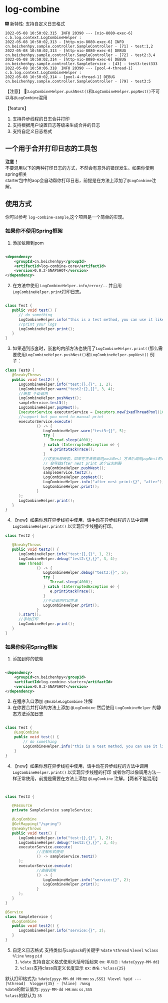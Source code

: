 # log-combine

🎆 新特性: 支持自定义日志格式

```text
2022-05-08 10:50:02.315  INFO 20390 --- [nio-8080-exec-6] c.b.log.context.LogCombineHelper : 
2022-05-08 10:50:02,313 - [http-nio-8080-exec-6] INFO cn.beichenhpy.sample.controller.SampleController - [71] - test:1,2
2022-05-08 10:50:02,313 - [http-nio-8080-exec-6] DEBUG cn.beichenhpy.sample.controller.SampleController - [72] - test2:3,4
2022-05-08 10:50:02,314 - [http-nio-8080-exec-6] DEBUG cn.beichenhpy.sample.controller.SampleService - [43] - test3:test333
2022-05-08 10:50:06.318  INFO 20390 --- [pool-4-thread-1] c.b.log.context.LogCombineHelper : 
2022-05-08 10:50:02,314 - [pool-4-thread-1] DEBUG cn.beichenhpy.sample.controller.SampleController - [79] - test3:5
```
【注意】 📢:`LogCombineHelper.pushNest()`和`LogCombineHelper.popNest()`不可以与`@LogCombine`混用

【feature】

1. 支持异步线程的日志合并打印
2. 支持根据用户设置日志等级来生成合并的日志
3. 支持自定义日志格式

## 一个用于合并打印日志的工具包

**注意！**  
不要混用以下的两种打印日志的方式，不然会有意外的错误发生。如果你使用spring相关  
starter包中的aop会自动帮你打印日志，前提是在方法上添加了`@LogConbime`注解。

## 使用方式

你可以参考 `log-combine-sample`,这个项目是一个简单的实现。

### 如果你不使用Spring框架

1. 添加依赖到pom

```xml

<dependency>
    <groupId>cn.beichenhpy</groupId>
    <artifactId>log-combine-core</artifactId>
    <version>0.0.2-SNAPSHOT</version>
</dependency>
```

2. 在方法中使用 `LogCombineHelper.info/error/..` 并且用 `LogCombineHelper.print`打印日志。

```java

class Test {
   public void test() {
      // do something
      LogCombineHelper.info("this is a test method, you can use it like {}", "logback");
      //print your logs
      LogCombineHelper.print();
   }
}

```

3. 如果遇到嵌套时，嵌套的内部方法也使用了`LogCombineHelper.print()`那么需要使用`LogCombineHelper.pushNest()`和`LogCombineHelper.popNest()`
   例子：

```java
class Test0 {
   @SneakyThrows
   public void test2() {
      LogCombineHelper.info("test:{},{}", 1, 2);
      LogCombineHelper.warn("test2:{},{}", 3, 4);
      //嵌套 手动调用
      LogCombineHelper.pushNest();
      sampleService.test3();
      LogCombineHelper.popNest();
      ExecutorService executorService = Executors.newFixedThreadPool(10);
      //support but you need to manual print
      executorService.execute(
              () -> {
                 LogCombineHelper.warn("test3:{}", 5);
                 try {
                    Thread.sleep(4000);
                 } catch (InterruptedException e) {
                    e.printStackTrace();
                 }
                 //这里出现嵌套，如果在方法前调用pushNest 方法后调用popNest的话，
                 // 会导致after nest print 这个日志割裂
                 LogCombineHelper.pushNest();
                 sampleService.test3();
                 LogCombineHelper.popNest();
                 LogCombineHelper.info("after nest print:{}", "after");
                 LogCombineHelper.print();
              }
      );
      LogCombineHelper.print();
   }
}
```

4. 【new】如果你想在异步线程中使用，请手动在异步线程的方法中调用 `LogCombineHelper.print()` 以实现异步线程的打印。

```java
class Test2 {

   @SneakyThrows
   public void test2() {
      LogCombineHelper.info("test:{},{}", 1, 2);
      LogCombineHelper.debug("test2:{},{}", 3, 4);
      new Thread(
              () -> {
                 LogCombineHelper.debug("test3:{}", 5);
                 try {
                    Thread.sleep(4000);
                 } catch (InterruptedException e) {
                    e.printStackTrace();
                 }
                 //手动调用打印方法
                 LogCombineHelper.print();
              }
      ).start();
      //手动打印
      LogCombineHelper.print();
   }
}
```

### 如果你使用Spring框架

1. 添加到你的依赖

```xml

<dependency>
    <groupId>cn.beichenhpy</groupId>
    <artifactId>log-combine-starter</artifactId>
    <version>0.0.2-SNAPSHOT</version>
</dependency>
```

2. 在程序入口添加 `@EnableLogCombine` 注解
3. 在你要合并打印的方法上添加 `@LogCombine` 然后使用 `LogCombineHelper` 的静态方法添加日志

```java

class Test {
    @LogCombine
    public void test() {
        // do something
        LogCombineHelper.info("this is a test method, you can use it like {}", "logback");
    }
}

```

4. 【new】如果你想在异步线程中使用，请手动在异步线程的方法中调用 `LogCombineHelper.print()` 以实现异步线程的打印 或者你可以像调用方法一样正常使用，前提是需要在方法上添加 `@LogCombine`
   注解。【两者不能混用】

```java


class Test3 {

   @Resource
   private SampleService sampleService;

   @LogCombine
   @GetMapping("/spring")
   @SneakyThrows
   public void test() {
      LogCombineHelper.info("test:{},{}", 1, 2);
      LogCombineHelper.debug("test2:{},{}", 3, 4);
      executorService.execute(
              //注解形式使用
              () -> sampleService.test2()
      );
      executorService.execute(
              //直接调用
              () -> {
                 LogCombineHelper.info("service:{}", 2);
                 LogCombineHelper.print();
              }
      );
   }
}

@Service
class SampleService {
   @LogCombine
   public void test2() {
      LogCombineHelper.info("service:{}", 2);
   }
}
```

5. 自定义日志格式
   支持类似与`Logback`的关键字 `%date` `%thread` `%level` `%class` `%line` `%msg` `pid`
   1. `%date` 支持自定义格式使用大括号括起来 ex: `年月日：%date{yyyy-MM-dd}`
   2. `%class`支持class自定义长度显示 ex: `类名：%class{25}`

默认打印格式为: `%date{yyyy-MM-dd HH:mm:ss,SSS} %level %pid --- [%thread]  %logger{35} - [%line] :%msg`  
`%date`的默认值为: `yyyy-MM-dd HH:mm:ss,SSS`   
`%class`的默认为 `35`
